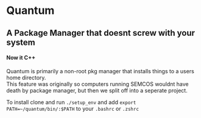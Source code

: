 # Quantum
## A Package Manager that doesnt screw with your system
#### Now it C++

Quantum is primarily a non-root pkg manager that installs things to a users home directory.<br>This feature was originally so computers running SEMCOS wouldnt have death by package manager, but then we split off into a seperate project. 

To install clone and run
`./setup_env` and add `export PATH=~/quantum/bin/:$PATH` to your `.bashrc` or `.zshrc`
